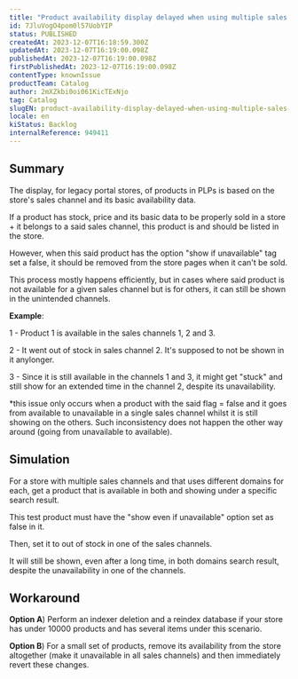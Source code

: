 ```yaml
---
title: "Product availability display delayed when using multiple sales channels"
id: 7JluVogO4pom0l57UobYIP
status: PUBLISHED
createdAt: 2023-12-07T16:18:59.300Z
updatedAt: 2023-12-07T16:19:00.098Z
publishedAt: 2023-12-07T16:19:00.098Z
firstPublishedAt: 2023-12-07T16:19:00.098Z
contentType: knownIssue
productTeam: Catalog
author: 2mXZkbi0oi061KicTExNjo
tag: Catalog
slugEN: product-availability-display-delayed-when-using-multiple-sales-channels
locale: en
kiStatus: Backlog
internalReference: 949411
---
```


## Summary


The display, for legacy portal stores, of products in PLPs is based on the store's sales channel and its basic availability data.

If a product has stock, price and its basic data to be properly sold in a store + it belongs to a said sales channel, this product is and should be listed in the store.

However, when this said product has the option "show if unavailable" tag set a false, it should be removed from the store pages when it can't be sold.

This process mostly happens efficiently, but in cases where said product is not available for a given sales channel but is for others, it can still be shown in the unintended channels.


**Example**:

1 -  Product 1 is available in the sales channels 1, 2 and 3.

2 - It went out of stock in sales channel 2. It's supposed to not be shown in it anylonger.

3 - Since it is still available in the channels 1 and 3, it might get "stuck" and still show for an extended time in the channel 2, despite its unavailability.

*this issue only occurs when a product with the said flag = false and it goes from available to unavailable in a single sales channel whilst it is still showing on the others. Such inconsistency does not happen the other way around (going from unavailable to available).



##

## Simulation


For a store with multiple sales channels and that uses different domains for each, get a product that is available in both and showing under a specific search result.

This test product must have the "show even if unavailable" option set as false in it.

Then, set it to out of stock in one of the sales channels.

It will still be shown, even after a long time, in both domains search result, despite the unavailability in one of the channels.


##

## Workaround


**Option A**) Perform an indexer deletion and a reindex database if your store has under 10000 products and has several items under this scenario.

**Option B**) For a small set of products, remove its availability from the store altogether (make it unavailable in all sales channels) and then immediately revert these changes.





